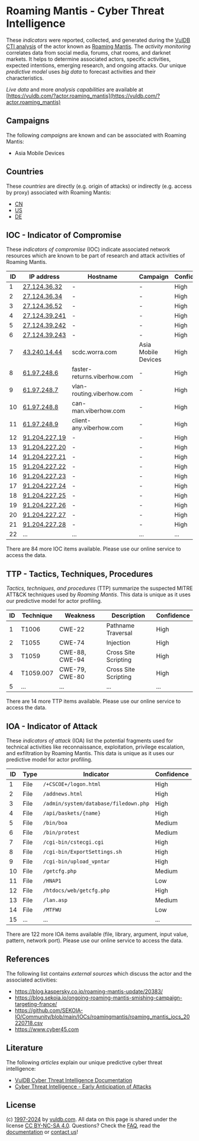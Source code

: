 # Roaming Mantis - Cyber Threat Intelligence

These _indicators_ were reported, collected, and generated during the [VulDB CTI analysis](https://vuldb.com/?kb.cti) of the actor known as [Roaming Mantis](https://vuldb.com/?actor.roaming_mantis). The _activity monitoring_ correlates data from social media, forums, chat rooms, and darknet markets. It helps to determine associated actors, specific activities, expected intentions, emerging research, and ongoing attacks. Our unique _predictive model_ uses _big data_ to forecast activities and their characteristics.

_Live data_ and more _analysis capabilities_ are available at [https://vuldb.com/?actor.roaming_mantis](https://vuldb.com/?actor.roaming_mantis)

## Campaigns

The following _campaigns_ are known and can be associated with Roaming Mantis:

* Asia Mobile Devices

## Countries

These _countries_ are directly (e.g. origin of attacks) or indirectly (e.g. access by proxy) associated with Roaming Mantis:

* [CN](https://vuldb.com/?country.cn)
* [US](https://vuldb.com/?country.us)
* [DE](https://vuldb.com/?country.de)

## IOC - Indicator of Compromise

These _indicators of compromise_ (IOC) indicate associated network resources which are known to be part of research and attack activities of Roaming Mantis.

ID | IP address | Hostname | Campaign | Confidence
-- | ---------- | -------- | -------- | ----------
1 | [27.124.36.32](https://vuldb.com/?ip.27.124.36.32) | - | - | High
2 | [27.124.36.34](https://vuldb.com/?ip.27.124.36.34) | - | - | High
3 | [27.124.36.52](https://vuldb.com/?ip.27.124.36.52) | - | - | High
4 | [27.124.39.241](https://vuldb.com/?ip.27.124.39.241) | - | - | High
5 | [27.124.39.242](https://vuldb.com/?ip.27.124.39.242) | - | - | High
6 | [27.124.39.243](https://vuldb.com/?ip.27.124.39.243) | - | - | High
7 | [43.240.14.44](https://vuldb.com/?ip.43.240.14.44) | scdc.worra.com | Asia Mobile Devices | High
8 | [61.97.248.6](https://vuldb.com/?ip.61.97.248.6) | faster-returns.viberhow.com | - | High
9 | [61.97.248.7](https://vuldb.com/?ip.61.97.248.7) | vlan-routing.viberhow.com | - | High
10 | [61.97.248.8](https://vuldb.com/?ip.61.97.248.8) | can-man.viberhow.com | - | High
11 | [61.97.248.9](https://vuldb.com/?ip.61.97.248.9) | client-any.viberhow.com | - | High
12 | [91.204.227.19](https://vuldb.com/?ip.91.204.227.19) | - | - | High
13 | [91.204.227.20](https://vuldb.com/?ip.91.204.227.20) | - | - | High
14 | [91.204.227.21](https://vuldb.com/?ip.91.204.227.21) | - | - | High
15 | [91.204.227.22](https://vuldb.com/?ip.91.204.227.22) | - | - | High
16 | [91.204.227.23](https://vuldb.com/?ip.91.204.227.23) | - | - | High
17 | [91.204.227.24](https://vuldb.com/?ip.91.204.227.24) | - | - | High
18 | [91.204.227.25](https://vuldb.com/?ip.91.204.227.25) | - | - | High
19 | [91.204.227.26](https://vuldb.com/?ip.91.204.227.26) | - | - | High
20 | [91.204.227.27](https://vuldb.com/?ip.91.204.227.27) | - | - | High
21 | [91.204.227.28](https://vuldb.com/?ip.91.204.227.28) | - | - | High
22 | ... | ... | ... | ...

There are 84 more IOC items available. Please use our online service to access the data.

## TTP - Tactics, Techniques, Procedures

_Tactics, techniques, and procedures_ (TTP) summarize the suspected MITRE ATT&CK techniques used by _Roaming Mantis_. This data is unique as it uses our predictive model for actor profiling.

ID | Technique | Weakness | Description | Confidence
-- | --------- | -------- | ----------- | ----------
1 | T1006 | CWE-22 | Pathname Traversal | High
2 | T1055 | CWE-74 | Injection | High
3 | T1059 | CWE-88, CWE-94 | Cross Site Scripting | High
4 | T1059.007 | CWE-79, CWE-80 | Cross Site Scripting | High
5 | ... | ... | ... | ...

There are 14 more TTP items available. Please use our online service to access the data.

## IOA - Indicator of Attack

These _indicators of attack_ (IOA) list the potential fragments used for technical activities like reconnaissance, exploitation, privilege escalation, and exfiltration by Roaming Mantis. This data is unique as it uses our predictive model for actor profiling.

ID | Type | Indicator | Confidence
-- | ---- | --------- | ----------
1 | File | `/+CSCOE+/logon.html` | High
2 | File | `/addnews.html` | High
3 | File | `/admin/system/database/filedown.php` | High
4 | File | `/api/baskets/{name}` | High
5 | File | `/bin/boa` | Medium
6 | File | `/bin/protest` | Medium
7 | File | `/cgi-bin/cstecgi.cgi` | High
8 | File | `/cgi-bin/ExportSettings.sh` | High
9 | File | `/cgi-bin/upload_vpntar` | High
10 | File | `/getcfg.php` | Medium
11 | File | `/HNAP1` | Low
12 | File | `/htdocs/web/getcfg.php` | High
13 | File | `/lan.asp` | Medium
14 | File | `/MTFWU` | Low
15 | ... | ... | ...

There are 122 more IOA items available (file, library, argument, input value, pattern, network port). Please use our online service to access the data.

## References

The following list contains _external sources_ which discuss the actor and the associated activities:

* https://blog.kaspersky.co.jp/roaming-mantis-update/20383/
* https://blog.sekoia.io/ongoing-roaming-mantis-smishing-campaign-targeting-france/
* https://github.com/SEKOIA-IO/Community/blob/main/IOCs/roamingmantis/roaming_mantis_iocs_20220718.csv
* https://www.cyber45.com

## Literature

The following _articles_ explain our unique predictive cyber threat intelligence:

* [VulDB Cyber Threat Intelligence Documentation](https://vuldb.com/?kb.cti)
* [Cyber Threat Intelligence - Early Anticipation of Attacks](https://www.scip.ch/en/?labs.20201022)

## License

(c) [1997-2024](https://vuldb.com/?kb.changelog) by [vuldb.com](https://vuldb.com/?kb.about). All data on this page is shared under the license [CC BY-NC-SA 4.0](https://creativecommons.org/licenses/by-nc-sa/4.0/). Questions? Check the [FAQ](https://vuldb.com/?kb.faq), read the [documentation](https://vuldb.com/?kb) or [contact us](https://vuldb.com/?contact)!
